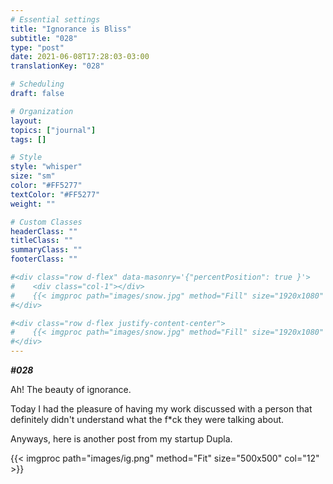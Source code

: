```yaml
---
# Essential settings
title: "Ignorance is Bliss"
subtitle: "028"
type: "post"
date: 2021-06-08T17:28:03-03:00
translationKey: "028"

# Scheduling
draft: false

# Organization
layout:
topics: ["journal"]
tags: []

# Style
style: "whisper"
size: "sm"
color: "#FF5277"
textColor: "#FF5277"
weight: ""

# Custom Classes
headerClass: ""
titleClass: ""
summaryClass: ""
footerClass: ""

#<div class="row d-flex" data-masonry='{"percentPosition": true }'>
#    <div class="col-1"></div>
#    {{< imgproc path="images/snow.jpg" method="Fill" size="1920x1080" col="8" >}}
#</div>

#<div class="row d-flex justify-content-center">
#    {{< imgproc path="images/snow.jpg" method="Fill" size="1920x1080" col="8" >}}
#</div>
---
```


***#028***

Ah! The beauty of ignorance.

Today I had the pleasure of having my work discussed with a person that definitely didn't understand what the f*ck they were talking about.

Anyways, here is another post from my startup Dupla.

<div class="row d-flex justify-content-center">
    {{< imgproc path="images/ig.png" method="Fit" size="500x500" col="12" >}}
</div>